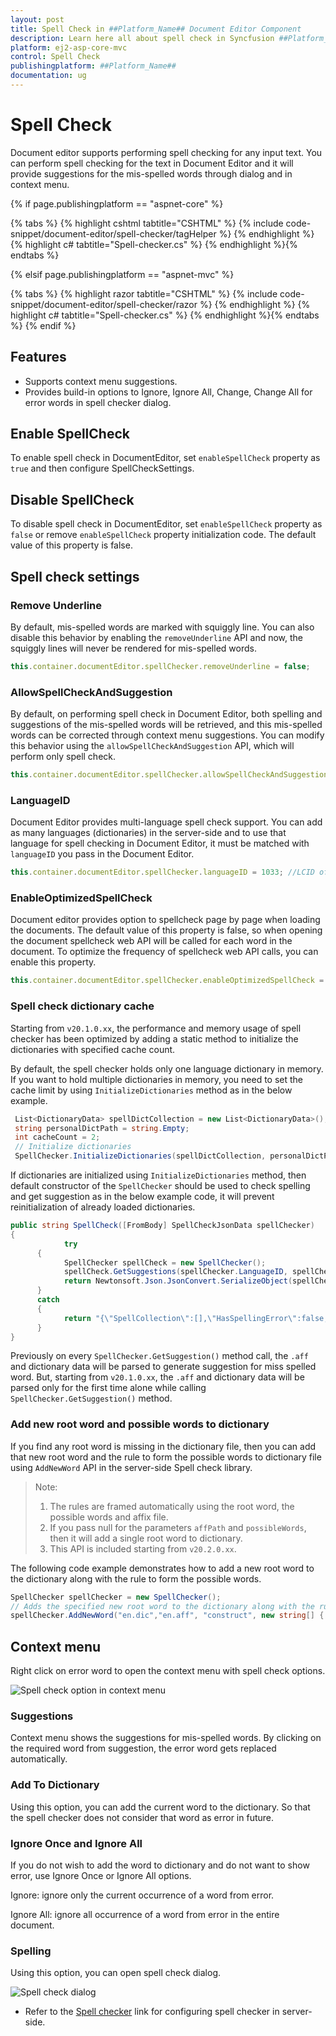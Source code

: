 ```yaml
---
layout: post
title: Spell Check in ##Platform_Name## Document Editor Component
description: Learn here all about spell check in Syncfusion ##Platform_Name## Document Editor component of Syncfusion Essential JS 2 and more.
platform: ej2-asp-core-mvc
control: Spell Check
publishingplatform: ##Platform_Name##
documentation: ug
---
```



# Spell Check

Document editor supports performing spell checking for any input text. You can perform spell checking for the text in Document Editor and it will provide suggestions for the mis-spelled words through dialog and in context menu.

{% if page.publishingplatform == "aspnet-core" %}

{% tabs %}
{% highlight cshtml tabtitle="CSHTML" %}
{% include code-snippet/document-editor/spell-checker/tagHelper %}
{% endhighlight %}
{% highlight c# tabtitle="Spell-checker.cs" %}
{% endhighlight %}{% endtabs %}

{% elsif page.publishingplatform == "aspnet-mvc" %}

{% tabs %}
{% highlight razor tabtitle="CSHTML" %}
{% include code-snippet/document-editor/spell-checker/razor %}
{% endhighlight %}
{% highlight c# tabtitle="Spell-checker.cs" %}
{% endhighlight %}{% endtabs %}
{% endif %}



## Features

* Supports context menu suggestions.
* Provides build-in options to Ignore, Ignore All, Change, Change All for error words in spell checker dialog.

## Enable SpellCheck

To enable spell check in DocumentEditor, set `enableSpellCheck` property as `true` and then configure SpellCheckSettings.

## Disable SpellCheck

To disable spell check in DocumentEditor, set `enableSpellCheck` property as `false` or remove `enableSpellCheck` property initialization code. The default value of this property is false.

## Spell check settings

### Remove Underline

By default, mis-spelled words are marked with squiggly line. You can also disable this behavior by enabling the `removeUnderline` API and now, the squiggly lines will never be rendered for mis-spelled words.

```typescript
this.container.documentEditor.spellChecker.removeUnderline = false;
```

### AllowSpellCheckAndSuggestion

By default, on performing spell check in Document Editor, both spelling and suggestions of the mis-spelled words will be retrieved, and this mis-spelled words can be corrected through context menu suggestions. You can modify this behavior using the `allowSpellCheckAndSuggestion` API, which will perform only spell check.

```typescript
this.container.documentEditor.spellChecker.allowSpellCheckAndSuggestion = false;
```

### LanguageID

Document Editor provides multi-language spell check support. You can add as many languages (dictionaries) in the server-side and to use that language for spell checking in Document Editor, it must be matched with `languageID` you pass in the Document Editor.

```typescript
this.container.documentEditor.spellChecker.languageID = 1033; //LCID of "en-us";
```

### EnableOptimizedSpellCheck

Document editor provides option to spellcheck page by page when loading the documents. The default value of this property is false, so when opening the document spellcheck web API will be called for each word in the document. To optimize the frequency of spellcheck web API calls, you can enable this property.

```typescript
this.container.documentEditor.spellChecker.enableOptimizedSpellCheck = true;
```

### Spell check dictionary cache

Starting from `v20.1.0.xx`, the performance and memory usage of spell checker has been optimized by adding a static method to initialize the dictionaries with specified cache count.

By default, the spell checker holds only one language dictionary in memory. If you want to hold multiple dictionaries in memory, you need to set the cache limit by using `InitializeDictionaries` method as in the below example.

```csharp
 List<DictionaryData> spellDictCollection = new List<DictionaryData>();
 string personalDictPath = string.Empty;
 int cacheCount = 2;
 // Initialize dictionaries
 SpellChecker.InitializeDictionaries(spellDictCollection, personalDictPath, cacheCount);
```

If dictionaries are initialized using `InitializeDictionaries` method, then default constructor of the `SpellChecker` should be used to check spelling and get suggestion as in the below example code, it will prevent reinitialization of already loaded dictionaries.

```csharp
public string SpellCheck([FromBody] SpellCheckJsonData spellChecker)
{
            try
      {
            SpellChecker spellCheck = new SpellChecker();
            spellCheck.GetSuggestions(spellChecker.LanguageID, spellChecker.TexttoCheck, spellChecker.CheckSpelling, spellChecker.CheckSuggestion, spellChecker.AddWord);
            return Newtonsoft.Json.JsonConvert.SerializeObject(spellCheck);
      }
      catch
      {
            return "{\"SpellCollection\":[],\"HasSpellingError\":false,\"Suggestions\":null}";
      }
}
```

Previously on every `SpellChecker.GetSuggestion()` method call, the `.aff` and dictionary data will be parsed to generate suggestion for miss spelled word. But, starting from `v20.1.0.xx`, the `.aff` and dictionary data will be parsed only for the first time alone while calling `SpellChecker.GetSuggestion()` method.

### Add new root word and possible words to dictionary

If you find any root word is missing in the dictionary file, then you can add that new root word and the rule to form the possible words to dictionary file using `AddNewWord` API in the server-side Spell check library.

>Note:
>1. The rules are framed automatically using the root word, the possible words and affix file.
>2. If you pass null for the parameters `affPath` and `possibleWords`, then it will add a single root word to dictionary.
>3. This API is included starting from `v20.2.0.xx`.

The following code example demonstrates how to add a new root word to the dictionary along with the rule to form the possible words.

```csharp
SpellChecker spellChecker = new SpellChecker();
// Adds the specified new root word to the dictionary along with the rule to form the possible words.
spellChecker.AddNewWord("en.dic","en.aff", "construct", new string[] { "constructs", "reconstruct", "constructed", "constructive" });
```

## Context menu

Right click on error word to open the context menu with spell check options.

![Spell check option in context menu](images/spell-check-menu.png)

### Suggestions

Context menu shows the suggestions for mis-spelled words. By clicking on the required word from suggestion, the error word gets replaced automatically.

### Add To Dictionary

Using this option, you can add the current word to the dictionary. So that the spell checker does not consider that word as error in future.

### Ignore Once and Ignore All

If you do not wish to add the word to dictionary and do not want to show error, use Ignore Once or Ignore All options.

Ignore: ignore only the current occurrence of a word from error.

Ignore All: ignore all occurrence of a word from error in the entire document.

### Spelling

Using this option, you can open spell check dialog.

![Spell check dialog](images/spell-check-dialog.png)

* Refer to the [Spell checker](https://github.com/SyncfusionExamples/EJ2-DocumentEditor-WebServices) link for configuring spell checker in server-side.